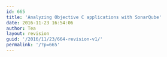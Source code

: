 ```yaml
---
id: 665
title: 'Analyzing Objective C applications with SonarQube'
date: 2016-11-23 16:54:06
author: Tea
layout: revision
guid: '/2016/11/23/664-revision-v1/'
permalink: '/?p=665'
---
```


